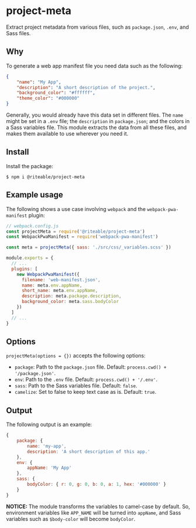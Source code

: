 # project-meta

Extract project metadata from various files, such as `package.json`, `.env`, and Sass files.

## Why

To generate a web app manifest file you need data such as the following:

```json
{
    "name": "My App",
    "description": "A short description of the project.",
    "background_color": "#ffffff",
    "theme_color": "#000000"
}
```

Generally, you would already have this data set in different files. The `name` might be set in a `.env` file; the `description` in `package.json`; and the colors in a Sass variables file. This module extracts the data from all these files, and makes them available to use wherever you need it.

## Install

Install the package:

```
$ npm i @riteable/project-meta
```

## Example usage

The following shows a use case involving `webpack` and the `webpack-pwa-manifest` plugin:

```javascript
// webpack.config.js
const projectMeta = require('@riteable/project-meta')
const WebpackPwaManifest = require('webpack-pwa-manifest')

const meta = projectMeta({ sass: './src/css/_variables.scss' })

module.exports = {
  // ...
  plugins: [
    new WebpackPwaManifest({
      filename: 'web-manifest.json',
      name: meta.env.appName,
      short_name: meta.env.appName,
      description: meta.package.description,
      background_color: meta.sass.bodyColor
    })
  ]
  // ...
}

```

## Options

`projectMeta(options = {})` accepts the following options:

- `package`: Path to the `package.json` file. Default: `process.cwd() + '/package.json'`. 
- `env`: Path to the `.env` file. Default: `process.cwd() + '/.env'`.
- `sass`: Path to the Sass variables file. Default: `false`.
- `camelize`: Set to false to keep text case as is. Default: `true`.

## Output

The following output is an example:

```javascript
{
    package: {
        name: 'my-app',
        description: 'A short description of this app.'
    },
    env: {
        appName: 'My App'
    },
    sass: {
        bodyColor: { r: 0, g: 0, b: 0, a: 1, hex: '#000000' }
    }
}
```

**NOTICE:** The module transforms the variables to camel-case by default. So, environment variables like `APP_NAME` will be turned into `appName`, and Sass variables such as `$body-color` will become `bodyColor`.
